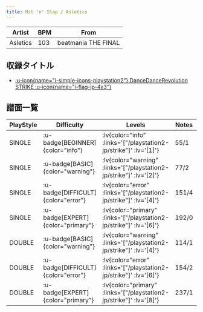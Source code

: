 ```yaml
---
title: Hit 'n' Slap / Asletics
---
```


|Artist|BPM|From|
|------|---|----|
|Asletics|103|beatmania THE FINAL|

## 収録タイトル

- [ :u-icon{name="i-simple-icons-playstation2"} DanceDanceRevolution STRIKE :u-icon{name="i-flag-jp-4x3"} ](/playstation2-jp/strike)

## 譜面一覧

|PlayStyle|Difficulty|Levels|Notes|Movie|
|---------|----------|------|-----|-----|
|SINGLE| :u-badge[BEGINNER]{color="info"} | :lv{color="info" :links='["/playstation2-jp/strike"]' :lv='[1]'} |55/1||
|SINGLE| :u-badge[BASIC]{color="warning"} | :lv{color="warning" :links='["/playstation2-jp/strike"]' :lv='[2]'} |77/2||
|SINGLE| :u-badge[DIFFICULT]{color="error"} | :lv{color="error" :links='["/playstation2-jp/strike"]' :lv='[4]'} |151/4||
|SINGLE| :u-badge[EXPERT]{color="primary"} | :lv{color="primary" :links='["/playstation2-jp/strike"]' :lv='[6]'} |192/0||
|DOUBLE| :u-badge[BASIC]{color="warning"} | :lv{color="warning" :links='["/playstation2-jp/strike"]' :lv='[4]'} |114/1||
|DOUBLE| :u-badge[DIFFICULT]{color="error"} | :lv{color="error" :links='["/playstation2-jp/strike"]' :lv='[6]'} |154/2||
|DOUBLE| :u-badge[EXPERT]{color="primary"} | :lv{color="primary" :links='["/playstation2-jp/strike"]' :lv='[8]'} |237/1||
